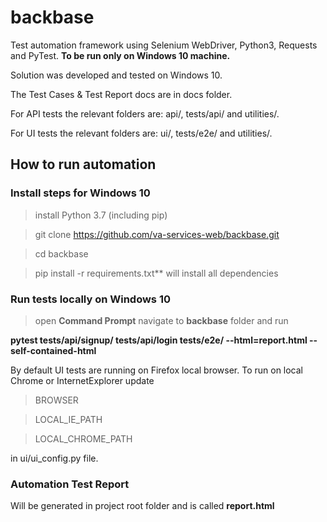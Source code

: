 # backbase

Test automation framework using Selenium WebDriver, Python3, Requests and PyTest. **To be run only on Windows 10 machine.**

Solution was developed and tested on Windows 10.

The Test Cases & Test Report docs are in docs folder.

For API tests the relevant folders are: api/, tests/api/ and utilities/.

For UI tests the relevant folders are: ui/, tests/e2e/ and utilities/.

## How to run automation

### Install steps for Windows 10

> install Python 3.7 (including pip)

> git clone https://github.com/va-services-web/backbase.git

> cd backbase

> pip install -r requirements.txt** will install all dependencies

### Run tests locally on Windows 10

> open **Command Prompt** navigate to **backbase** folder and run
>
**pytest tests/api/signup/ tests/api/login tests/e2e/ --html=report.html --self-contained-html**

By default UI tests are running on Firefox local browser. To run on local Chrome or InternetExplorer update

> BROWSER 

> LOCAL_IE_PATH 

> LOCAL_CHROME_PATH

in ui/ui_config.py file.

### Automation Test Report
Will be generated in project root folder and is called **report.html**
 
